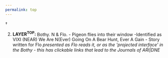 ```yaml
---
permalink: top
---
```

†

2. **LAYER<sup>TOP</sup>:** Bothy. N & Flo. - Pigeon flies into their window -Identified as VIXI (NEAR)
	We Are N(Ever) Going On A Bear Hunt, Ever A Gain - Story written for Flo
		*presented as Flo reads it, or as the 'projected interface' in the Bothy - this has clickable links that lead to the Journals of ARI|DNE*
